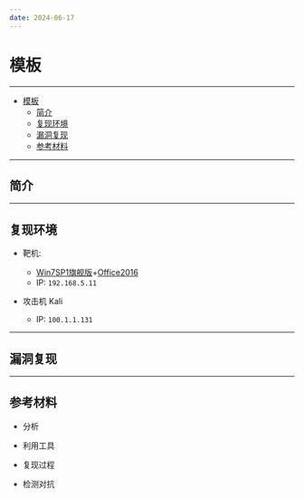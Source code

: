 ```yaml
---
date: 2024-06-17
---
```


# 模板

---

- [模板](#模板)
  - [简介](#简介)
  - [复现环境](#复现环境)
  - [漏洞复现](#漏洞复现)
  - [参考材料](#参考材料)

---

## 简介



---

## 复现环境

- 靶机: 
  - [Win7SP1旗舰版](https://next.itellyou.cn/Original/#cbp=Product?ID=6f677346-0a09-43fa-b60d-e878ed7625a0)+[Office2016](https://msdn.itellyou.cn/)
  - IP: `192.168.5.11`

- 攻击机 Kali
  - IP: `100.1.1.131`

---

## 漏洞复现



---


## 参考材料

- 分析

- 利用工具

- 复现过程

- 检测对抗

